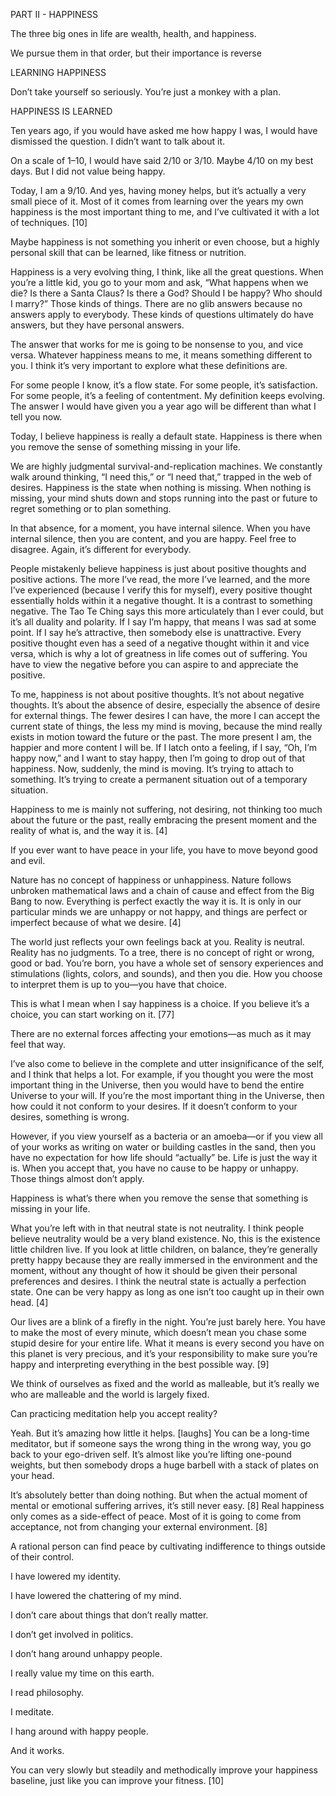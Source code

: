 PART II - HAPPINESS 

The three big ones in life are wealth, health, and happiness.

We pursue them in that order, but their importance is reverse

LEARNING HAPPINESS 

Don’t take yourself so seriously. You’re just a monkey with a plan.

HAPPINESS IS LEARNED

Ten years ago, if you would have asked me how happy I was, I would have dismissed the question. I didn’t want to talk about it. 

On a scale of 1–10, I would have said 2/10 or 3/10. Maybe 4/10 on my best days. But I did not value being happy. 

Today, I am a 9/10. And yes, having money helps, but it’s actually a very small piece of it. Most of it comes from learning over the years my own happiness is the most important thing to me, and I’ve cultivated it with a lot of techniques. [10] 

Maybe happiness is not something you inherit or even choose, but a highly personal skill that can be learned, like fitness or nutrition. 

Happiness is a very evolving thing, I think, like all the great questions. When you’re a little kid, you go to your mom and ask, “What happens when we die? Is there a Santa Claus? Is there a God? Should I be happy? Who should I marry?” Those kinds of things. There are no glib answers because no answers apply to everybody. These kinds of questions ultimately do have answers, but they have personal answers. 

The answer that works for me is going to be nonsense to you, and vice versa. Whatever happiness means to me, it means something different to you. I think it’s very important to explore what these definitions are. 

For some people I know, it’s a flow state. For some people, it’s satisfaction. For some people, it’s a feeling of contentment. My definition keeps evolving. The answer I would have given you a year ago will be different than what I tell you now. 

Today, I believe happiness is really a default state. Happiness is there when you remove the sense of something missing in your life. 

We are highly judgmental survival-and-replication machines. We constantly walk around thinking, “I need this,” or “I need that,” trapped in the web of desires. Happiness is the state when nothing is missing. When nothing is missing, your mind shuts down and stops running into the past or future to regret something or to plan something. 

In that absence, for a moment, you have internal silence. When you have internal silence, then you are content, and you are happy. Feel free to disagree. Again, it’s different for everybody. 

People mistakenly believe happiness is just about positive thoughts and positive actions. The more I’ve read, the more I’ve learned, and the more I’ve experienced (because I verify this for myself), every positive thought essentially holds within it a negative thought. It is a contrast to something negative. The Tao Te Ching says this more articulately than I ever could, but it’s all duality and polarity. If I say I’m happy, that means I was sad at some point. If I say he’s attractive, then somebody else is unattractive. Every positive thought even has a seed of a negative thought within it and vice versa, which is why a lot of greatness in life comes out of suffering. You have to view the negative before you can aspire to and appreciate the positive. 

To me, happiness is not about positive thoughts. It’s not about negative thoughts. It’s about the absence of desire, especially the absence of desire for external things. The fewer desires I can have, the more I can accept the current state of things, the less my mind is moving, because the mind really exists in motion toward the future or the past. The more present I am, the happier and more content I will be. If I latch onto a feeling, if I say, “Oh, I’m happy now,” and I want to stay happy, then I’m going to drop out of that happiness. Now, suddenly, the mind is moving. It’s trying to attach to something. It’s trying to create a permanent situation out of a temporary situation. 

Happiness to me is mainly not suffering, not desiring, not thinking too much about the future or the past, really embracing the present moment and the reality of what is, and the way it is. [4] 

If you ever want to have peace in your life, you have to move beyond good and evil. 

Nature has no concept of happiness or unhappiness. Nature follows unbroken mathematical laws and a chain of cause and effect from the Big Bang to now. Everything is perfect exactly the way it is. It is only in our particular minds we are unhappy or not happy, and things are perfect or imperfect because of what we desire. [4] 

The world just reflects your own feelings back at you. Reality is neutral. Reality has no judgments. To a tree, there is no concept of right or wrong, good or bad. You’re born, you have a whole set of sensory experiences and stimulations (lights, colors, and sounds), and then you die. How you choose to interpret them is up to you—you have that choice.

This is what I mean when I say happiness is a choice. If you believe it’s a choice, you can start working on it. [77] 

There are no external forces affecting your emotions—as much as it may feel that way. 

I’ve also come to believe in the complete and utter insignificance of the self, and I think that helps a lot. For example, if you thought you were the most important thing in the Universe, then you would have to bend the entire Universe to your will. If you’re the most important thing in the Universe, then how could it not conform to your desires. If it doesn’t conform to your desires, something is wrong. 

However, if you view yourself as a bacteria or an amoeba—or if you view all of your works as writing on water or building castles in the sand, then you have no expectation for how life should “actually” be. Life is just the way it is. When you accept that, you have no cause to be happy or unhappy. Those things almost don’t apply. 

Happiness is what’s there when you remove the sense that something is missing in your life. 

What you’re left with in that neutral state is not neutrality. I think people believe neutrality would be a very bland existence. No, this is the existence little children live. If you look at little children, on balance, they’re generally pretty happy because they are really immersed in the environment and the moment, without any thought of how it should be given their personal preferences and desires. I think the neutral state is actually a perfection state. One can be very happy as long as one isn’t too caught up in their own head. [4] 

Our lives are a blink of a firefly in the night. You’re just barely here. You have to make the most of every minute, which doesn’t mean you chase some stupid desire for your entire life. What it means is every second you have on this planet is very precious, and it’s your responsibility to make sure you’re happy and interpreting everything in the best possible way. [9] 

We think of ourselves as fixed and the world as malleable, but it’s really we who are malleable and the world is largely fixed. 

Can practicing meditation help you accept reality? 

Yeah. But it’s amazing how little it helps. [laughs] You can be a long-time meditator, but if someone says the wrong thing in the wrong way, you go back to your ego-driven self. It’s almost like you’re lifting one-pound weights, but then somebody drops a huge barbell with a stack of plates on your head. 

It’s absolutely better than doing nothing. But when the actual moment of mental or emotional suffering arrives, it’s still never easy. [8] Real happiness only comes as a side-effect of peace. Most of it is going to come from acceptance, not from changing your external environment. [8]

A rational person can find peace by cultivating indifference to things outside of their control. 

I have lowered my identity. 

I have lowered the chattering of my mind. 

I don’t care about things that don’t really matter. 

I don’t get involved in politics. 

I don’t hang around unhappy people.

I really value my time on this earth. 

I read philosophy. 

I meditate. 

I hang around with happy people. 

And it works. 

You can very slowly but steadily and methodically improve your happiness baseline, just like you can improve your fitness. [10]